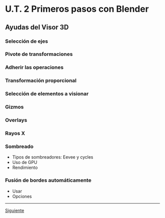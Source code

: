 ﻿# U.T. 2 Primeros pasos con Blender

## Ayudas del Visor 3D
### Selección de ejes
### Pivote de transformaciones
### Adherir las operaciones
### Transformación proporcional
### Selección de elementos a visionar
### Gizmos
### Overlays
### Rayos X
### Sombreado
- Tipos de sombreadores: Eevee y cycles
- Uso de GPU
- Rendimiento
### Fusión de bordes automáticamente
- Usar
- Opciones

---
[Siguiente](ut_2_05.md)

